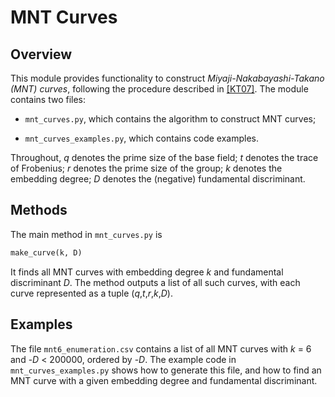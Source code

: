 MNT Curves
==========

Overview
--------

This module provides functionality to construct _Miyaji-Nakabayashi-Takano (MNT) curves_, following the procedure described in [\[KT07\]](/references/Karabina%20Teske%202007%20---%20On%20prime-order%20elliptic%20curves%20with%20embedding%20degrees%20k%20%3D%203%2C4%2C%20and%206.pdf). The module contains two files:

* `mnt_curves.py`, which contains the algorithm to construct MNT curves;

* `mnt_curves_examples.py`, which contains code examples.

Throughout,
_q_ denotes the prime size of the base field;
_t_ denotes the trace of Frobenius;
_r_ denotes the prime size of the group;
_k_ denotes the embedding degree;
_D_ denotes the (negative) fundamental discriminant.


Methods
-------

The main method in `mnt_curves.py` is

```python
make_curve(k, D)
```

It finds all MNT curves with embedding degree _k_ and fundamental discriminant _D_. The method outputs a list of all such curves, with each curve represented as a tuple (_q_,_t_,_r_,_k_,_D_).

Examples
--------

The file `mnt6_enumeration.csv` contains a list of all MNT curves with _k_ = 6 and -_D_ < 200000, ordered by -_D_. The example code in `mnt_curves_examples.py` shows how to generate this file, and how to find an MNT curve with a given embedding degree and fundamental discriminant. 